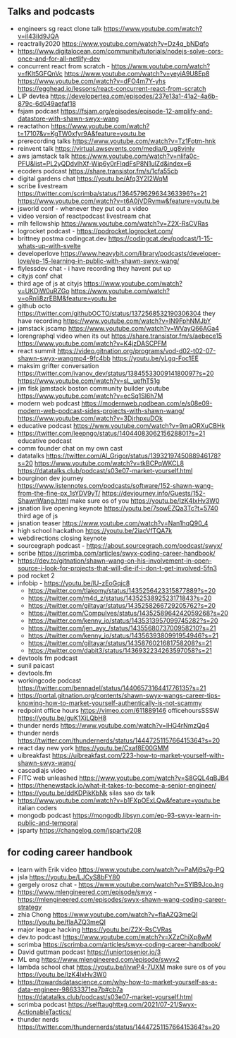 ## Talks and podcasts

- engineers sg react clone talk https://www.youtube.com/watch?v=il43iId9JQA
- reactrally2020 https://www.youtube.com/watch?v=Dz4q_bNDqfo
- https://www.digitalocean.com/community/tutorials/nodejs-solve-cors-once-and-for-all-netlify-dev
- concurrent react from scratch - https://www.youtube.com/watch?v=fKlt5GFQnVc https://www.youtube.com/watch?v=yeyiA9U8Ep8 https://www.youtube.com/watch?v=dFO4m7Y-yhs https://egghead.io/lessons/react-concurrent-react-from-scratch
- LIP devtea https://developertea.com/episodes/237e13a1-41a2-4a6b-879c-6d049aefaf18 
- fsjam podcast https://fsjam.org/episodes/episode-12-amplify-and-datastore-with-shawn-swyx-wang 
- reactathon https://www.youtube.com/watch?t=17107&v=KgTW0xfyr9A&feature=youtu.be
- prerecording talks https://www.youtube.com/watch?v=Tz1Fotm-hnk
- reinvent talk https://virtual.awsevents.com/media/0_ug8vjnlv
- aws jamstack talk https://www.youtube.com/watch?v=nlifa0c-PFU&list=PL2yQDdvlhXf-Wip6y0rFIqdFsP8N1ulZd&index=6
- ecoders podcast https://share.transistor.fm/s/1cfa55cb 
- digital gardens chat https://youtu.be/Afq3Y2I2WqM
- scribe livestream https://twitter.com/scrimba/status/1364579629634363396?s=21 https://www.youtube.com/watch?v=t6A0jVDRymw&feature=youtu.be
- jsworld conf - whenever they put out a video
- video version of reactpodcast livestream chat
- mlh fellowship https://www.youtube.com/watch?v=Z2X-RsCVRas
- logrocket podcast - https://podrocket.logrocket.com/
- brittney postma codingcat.dev https://codingcat.dev/podcast/1-15-whats-up-with-svelte
- developerlove https://www.heavybit.com/library/podcasts/developer-love/ep-15-learning-in-public-with-shawn-swyx-wang/
- flylessdev chat - i have recording they havent put up
- cityjs conf chat 
- third age of js at cityjs https://www.youtube.com/watch?v=UKDjW0uRZGo https://www.youtube.com/watch?v=oRnli8zrEBM&feature=youtu.be
- github octo https://twitter.com/githubOCTO/status/1372568532190306304 they have recording https://www.youtube.com/watch?v=lN9FphNMJbY
- jamstack jscamp https://www.youtube.com/watch?v=WVayQ66AGa4
- lorengraphql video when its out https://share.transistor.fm/s/aebece15 https://www.youtube.com/watch?v=K4jzDASCPFM
- react summit https://video.gitnation.org/programs/vod-d02-t02-07-shawn-swyx-wangmp4-9fc4bb https://youtu.be/yLgq-Foc1EE 
- maksim grifter conversation https://twitter.com/ivanov_dev/status/1384553300914180097?s=20 https://www.youtube.com/watch?v=sL_uefhT51g
- jim fisk jamstack boston community builder youtube https://www.youtube.com/watch?v=ecSq1Sl6h7M
- modern web podcast https://modernweb.podbean.com/e/s08e09-modern-web-podcast-sides-projects-with-shawn-wang/ https://www.youtube.com/watch?v=3DjrhpxuDOk
- educative podcast https://www.youtube.com/watch?v=9maORXuCBHk
- https://twitter.com/leepngo/status/1404408306215628801?s=21 educative podcast
- comm founder chat on my own cast
- datatalks https://twitter.com/Al_Grigor/status/1393219745088946178?s=20 https://www.youtube.com/watch?v=tkBCPqWKCL8 https://datatalks.club/podcast/s03e07-market-yourself.html
- bourginon dev journey https://www.listennotes.com/podcasts/software/152-shawn-wang-from-the-fine-px_1sYDV9yT/ https://devjourney.info/Guests/152-ShawnWang.html
make sure os of you https://youtu.be/IzK4IxHv3W0
- jsnation live opening keynote https://youtu.be/7sowEZQa3Tc?t=5740 third age of js
- jsnation teaser https://www.youtube.com/watch?v=Nan1hqQ90_4
- high school hackathon https://youtu.be/2iacVfTQA7k
- webdirections closing keynote
- sourcegraph podcast - https://about.sourcegraph.com/podcast/swyx/
- scribe https://scrimba.com/articles/swyx-coding-career-handbook/
- https://dev.to/gitnation/shawn-wang-on-his-involvement-in-open-source-i-look-for-projects-that-will-die-if-i-don-t-get-involved-5fn3
- pod rocket 2
- infobip - https://youtu.be/lU-zEoGqjc8
	- https://twitter.com/tlakomy/status/1435256423315877889?s=20
	- https://twitter.com/m4d_z/status/1435253892523171843?s=20
	- https://twitter.com/giltayar/status/1435258266729205762?s=20
	- https://twitter.com/CompuIves/status/1435258964242059268?s=20
	- https://twitter.com/kenny_io/status/1435313957099745282?s=20
	- https://twitter.com/jen_ayy_/status/1435568073700958210?s=21
	- https://twitter.com/kenny_io/status/1435639380991954946?s=21
	- https://twitter.com/giltayar/status/1435876021681758208?s=21
	- https://twitter.com/dabit3/status/1436932234263597058?s=21
- devtools fm podcast
- sunil paicast
- devtools.fm
- workingcode podcast https://twitter.com/bennadel/status/1440657316441776135?s=21
- https://portal.gitnation.org/contents/shawn-swyx-wangs-career-tips-knowing-how-to-market-yourself-authentically-is-not-scammy
- redpoint office hours https://vimeo.com/611889146 officehoursSSSW https://youtu.be/guK1XiLQbH8
- thunder nerds https://www.youtube.com/watch?v=lHG4rNmzQq4 
- thunder nerds https://twitter.com/thundernerds/status/1444725115766415364?s=20
- react day new york https://youtu.be/Cxaf8E00GMM
- uibreakfast https://uibreakfast.com/223-how-to-market-yourself-with-shawn-swyx-wang/
- cascadiajs video
- FITC web unleashed https://www.youtube.com/watch?v=S8GQL4qBJB4
- https://thenewstack.io/what-it-takes-to-become-a-senior-engineer/
- https://youtu.be/ddKDPikKbNk silas sao dx talk
- https://www.youtube.com/watch?v=b1FXpOExLQw&feature=youtu.be italian coders
- mongodb podcast https://mongodb.libsyn.com/ep-93-swyx-learn-in-public-and-temporal
- jsparty https://changelog.com/jsparty/208

## for coding career handbook

- learn with Erik video https://www.youtube.com/watch?v=PaMj9s7g-PQ 
- jsla https://youtu.be/LJCyS8bFY80
- gergely orosz chat - https://www.youtube.com/watch?v=SYlB9JcoJng
- https://www.mlengineered.com/episode/swyx - https://mlengineered.com/episodes/swyx-shawn-wang-coding-career-strategy
-  zhia Chong https://www.youtube.com/watch?v=flaAZQ3meQI https://youtu.be/flaAZQ3meQI
- major league hacking https://youtu.be/Z2X-RsCVRas
- dev.to podcast https://www.youtube.com/watch?v=XZzChiXp8wM 
- scrimba https://scrimba.com/articles/swyx-coding-career-handbook/
- David guttman podcast https://juniortosenior.io/3 
- ML eng https://www.mlengineered.com/episode/swyx2 
- lambda school chat https://youtu.be/ilvwP4-7UXM 
make sure os of you https://youtu.be/IzK4IxHv3W0
- https://towardsdatascience.com/why-how-to-market-yourself-as-a-data-engineer-98633371ea7b#cb7a https://datatalks.club/podcast/s03e07-market-yourself.html
- scrimba podcast https://selftaughttxg.com/2021/07-21/Swyx-ActionableTactics/
- thunder nerds https://twitter.com/thundernerds/status/1444725115766415364?s=20

